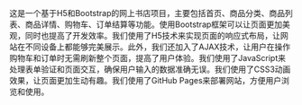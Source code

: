 这是一个基于H5和Bootstrap的网上书店项目，主要包括首页、商品分类、商品列表、商品详情、购物车、订单结算等功能。使用Bootstrap框架可以让页面更加美观，同时也提高了开发效率。我们使用了H5技术来实现页面的响应式布局，让网站在不同设备上都能够完美展示。此外，我们还加入了AJAX技术，让用户在操作购物车和订单时无需刷新整个页面，提高了用户体验。我们使用了JavaScript来处理表单验证和页面交互，确保用户输入的数据准确无误。我们使用了CSS3动画效果，让页面更加生动有趣。我们使用了GitHub Pages来部署网站，方便用户浏览和使用。

